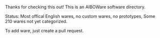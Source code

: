 Thanks for checking this out! This is an AIBOWare software directory.

Status: Most offical English wares, no custom wares, no prototypes, Some 210 wares not yet categorized.

To add ware, just create a pull request.
